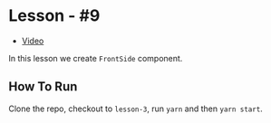 # Lesson - #9

* [Video](https://www.youtube.com/watch?v=SubZAme1iRQ)

In this lesson we create `FrontSide` component.

## How To Run

Clone the repo, checkout to `lesson-3`, run `yarn` and then `yarn start`.
